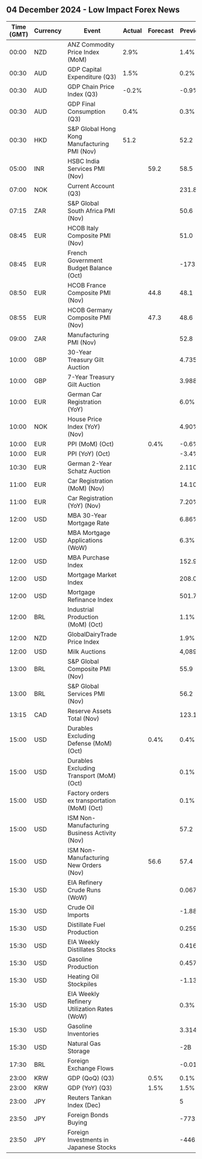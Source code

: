 ## 04 December 2024 - Low Impact Forex News

| Time (GMT) | Currency | Event | Actual | Forecast | Previous |
|------|----------|-------|--------|----------|----------|
| 00:00 | NZD | ANZ Commodity Price Index (MoM) | 2.9% |  | 1.4% |
| 00:30 | AUD | GDP Capital Expenditure (Q3) | 1.5% |  | 0.2% |
| 00:30 | AUD | GDP Chain Price Index (Q3) | -0.2% |  | -0.9% |
| 00:30 | AUD | GDP Final Consumption (Q3) | 0.4% |  | 0.3% |
| 00:30 | HKD | S&P Global Hong Kong Manufacturing PMI (Nov) | 51.2 |  | 52.2 |
| 05:00 | INR | HSBC India Services PMI (Nov) |  | 59.2 | 58.5 |
| 07:00 | NOK | Current Account (Q3) |  |  | 231.8B |
| 07:15 | ZAR | S&P Global South Africa PMI (Nov) |  |  | 50.6 |
| 08:45 | EUR | HCOB Italy Composite PMI (Nov) |  |  | 51.0 |
| 08:45 | EUR | French Government Budget Balance (Oct) |  |  | -173.8B |
| 08:50 | EUR | HCOB France Composite PMI (Nov) |  | 44.8 | 48.1 |
| 08:55 | EUR | HCOB Germany Composite PMI (Nov) |  | 47.3 | 48.6 |
| 09:00 | ZAR | Manufacturing PMI (Nov) |  |  | 52.8 |
| 10:00 | GBP | 30-Year Treasury Gilt Auction |  |  | 4.735% |
| 10:00 | GBP | 7-Year Treasury Gilt Auction |  |  | 3.988% |
| 10:00 | EUR | German Car Registration (YoY) |  |  | 6.0% |
| 10:00 | NOK | House Price Index (YoY) (Nov) |  |  | 4.90% |
| 10:00 | EUR | PPI (MoM) (Oct) |  | 0.4% | -0.6% |
| 10:00 | EUR | PPI (YoY) (Oct) |  |  | -3.4% |
| 10:30 | EUR | German 2-Year Schatz Auction |  |  | 2.110% |
| 11:00 | EUR | Car Registration (MoM) (Nov) |  |  | 14.10% |
| 11:00 | EUR | Car Registration (YoY) (Nov) |  |  | 7.20% |
| 12:00 | USD | MBA 30-Year Mortgage Rate |  |  | 6.86% |
| 12:00 | USD | MBA Mortgage Applications (WoW) |  |  | 6.3% |
| 12:00 | USD | MBA Purchase Index |  |  | 152.9 |
| 12:00 | USD | Mortgage Market Index |  |  | 208.0 |
| 12:00 | USD | Mortgage Refinance Index |  |  | 501.7 |
| 12:00 | BRL | Industrial Production (MoM) (Oct) |  |  | 1.1% |
| 12:00 | NZD | GlobalDairyTrade Price Index |  |  | 1.9% |
| 12:00 | USD | Milk Auctions |  |  | 4,089.0 |
| 13:00 | BRL | S&P Global Composite PMI (Nov) |  |  | 55.9 |
| 13:00 | BRL | S&P Global Services PMI (Nov) |  |  | 56.2 |
| 13:15 | CAD | Reserve Assets Total (Nov) |  |  | 123.1B |
| 15:00 | USD | Durables Excluding Defense (MoM) (Oct) |  | 0.4% | 0.4% |
| 15:00 | USD | Durables Excluding Transport (MoM) (Oct) |  |  | 0.1% |
| 15:00 | USD | Factory orders ex transportation (MoM) (Oct) |  |  | 0.1% |
| 15:00 | USD | ISM Non-Manufacturing Business Activity (Nov) |  |  | 57.2 |
| 15:00 | USD | ISM Non-Manufacturing New Orders (Nov) |  | 56.6 | 57.4 |
| 15:30 | USD | EIA Refinery Crude Runs (WoW) |  |  | 0.067M |
| 15:30 | USD | Crude Oil Imports |  |  | -1.886M |
| 15:30 | USD | Distillate Fuel Production |  |  | 0.259M |
| 15:30 | USD | EIA Weekly Distillates Stocks |  |  | 0.416M |
| 15:30 | USD | Gasoline Production |  |  | 0.457M |
| 15:30 | USD | Heating Oil Stockpiles |  |  | -1.134M |
| 15:30 | USD | EIA Weekly Refinery Utilization Rates (WoW) |  |  | 0.3% |
| 15:30 | USD | Gasoline Inventories |  |  | 3.314M |
| 15:30 | USD | Natural Gas Storage |  |  | -2B |
| 17:30 | BRL | Foreign Exchange Flows |  |  | -0.019B |
| 23:00 | KRW | GDP (QoQ) (Q3) |  | 0.5% | 0.1% |
| 23:00 | KRW | GDP (YoY) (Q3) |  | 1.5% | 1.5% |
| 23:00 | JPY | Reuters Tankan Index (Dec) |  |  | 5 |
| 23:50 | JPY | Foreign Bonds Buying |  |  | -773.7B |
| 23:50 | JPY | Foreign Investments in Japanese Stocks |  |  | -446.0B |
